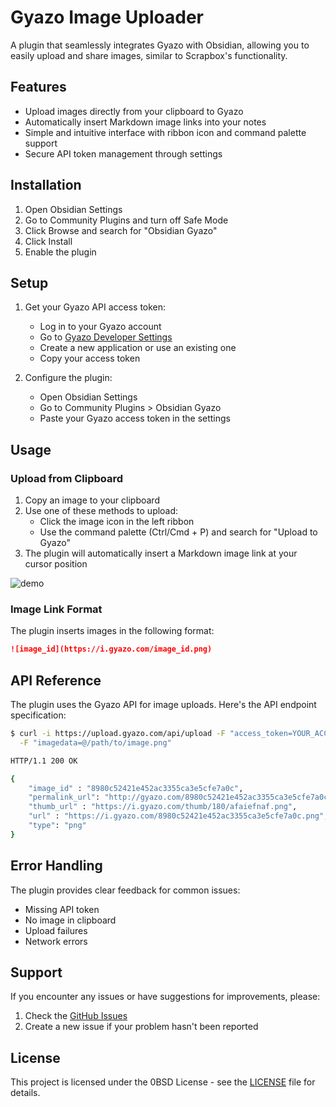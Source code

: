 # Gyazo Image Uploader

A plugin that seamlessly integrates Gyazo with Obsidian, allowing you to easily upload and share images, similar to Scrapbox's functionality.

## Features

- Upload images directly from your clipboard to Gyazo
- Automatically insert Markdown image links into your notes
- Simple and intuitive interface with ribbon icon and command palette support
- Secure API token management through settings

## Installation

1. Open Obsidian Settings
2. Go to Community Plugins and turn off Safe Mode
3. Click Browse and search for "Obsidian Gyazo"
4. Click Install
5. Enable the plugin

## Setup

1. Get your Gyazo API access token:
   - Log in to your Gyazo account
   - Go to [Gyazo Developer Settings](https://gyazo.com/oauth/applications)
   - Create a new application or use an existing one
   - Copy your access token

2. Configure the plugin:
   - Open Obsidian Settings
   - Go to Community Plugins > Obsidian Gyazo
   - Paste your Gyazo access token in the settings

## Usage

### Upload from Clipboard

1. Copy an image to your clipboard
2. Use one of these methods to upload:
   - Click the image icon in the left ribbon
   - Use the command palette (Ctrl/Cmd + P) and search for "Upload to Gyazo"
3. The plugin will automatically insert a Markdown image link at your cursor position

![demo](demo.gif)

### Image Link Format

The plugin inserts images in the following format:
```markdown
![image_id](https://i.gyazo.com/image_id.png)
```

## API Reference

The plugin uses the Gyazo API for image uploads. Here's the API endpoint specification:

```bash
$ curl -i https://upload.gyazo.com/api/upload -F "access_token=YOUR_ACCESS_TOKEN" \
  -F "imagedata=@/path/to/image.png"

HTTP/1.1 200 OK

{
    "image_id" : "8980c52421e452ac3355ca3e5cfe7a0c",
    "permalink_url": "http://gyazo.com/8980c52421e452ac3355ca3e5cfe7a0c",
    "thumb_url" : "https://i.gyazo.com/thumb/180/afaiefnaf.png",
    "url" : "https://i.gyazo.com/8980c52421e452ac3355ca3e5cfe7a0c.png",
    "type": "png"
}
```

## Error Handling

The plugin provides clear feedback for common issues:
- Missing API token
- No image in clipboard
- Upload failures
- Network errors

## Support

If you encounter any issues or have suggestions for improvements, please:
1. Check the [GitHub Issues](https://github.com/tsumac/obsidian-gyazo/issues)
2. Create a new issue if your problem hasn't been reported

## License

This project is licensed under the 0BSD License - see the [LICENSE](LICENSE) file for details.
